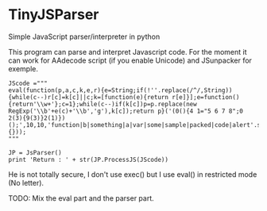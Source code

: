 # TinyJSParser
Simple JavaScript parser/interpreter in python

This program can parse and interpret Javascript code. For the moment it can work for AAdecode script (if you enable Unicode) and JSunpacker for exemple.

```
JScode ="""
eval(function(p,a,c,k,e,r){e=String;if(!''.replace(/^/,String)){while(c--)r[c]=k[c]||c;k=[function(e){return r[e]}];e=function(){return'\\w+'};c=1};while(c--)if(k[c])p=p.replace(new RegExp('\\b'+e(c)+'\\b','g'),k[c]);return p}('(0(){4 1="5 6 7 8";0 2(3){9(3)}2(1)})();',10,10,'function|b|something|a|var|some|sample|packed|code|alert'.split('|'),0,{}));
"""

JP = JsParser()
print 'Return : ' + str(JP.ProcessJS(JScode))
```

He is not totally secure, I don't use exec() but I use eval() in restricted mode (No letter).

TODO:
Mix the eval part and the parser part.
